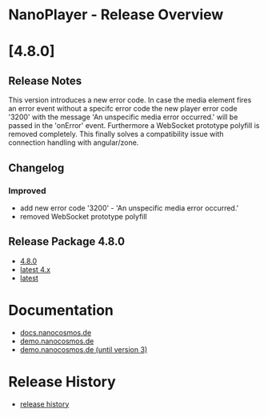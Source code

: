 # NanoPlayer - Release Overview

# [4.8.0]

## Release Notes

This version introduces a new error code. In case the media element fires an error event without a specifc error code the new player error code '3200' with the message 'An unspecific media error occurred.' will be passed in the 'onError' event. Furthermore a WebSocket prototype polyfill is removed completely. This finally solves a compatibility issue with connection handling with angular/zone.

## Changelog

### Improved

- add new error code '3200' - 'An unspecific media error occurred.'
- removed WebSocket prototype polyfill

## Release Package 4.8.0

* [4.8.0](https://nextcloud.nanocosmos.de/index.php/s/DE2ZZLT28F4qPND)
* [latest 4.x](https://files.nanocosmos.de/index.php/s/4nndC45mcB6oSa6)
* [latest](https://files.nanocosmos.de/index.php/s/2tpCzgRjNEZDzeP)

# Documentation

* [docs.nanocosmos.de](https://docs.nanocosmos.de/docs/nanoplayer/nanoplayer_api/)
* [demo.nanocosmos.de](https://demo.nanocosmos.de/nanoplayer/docs/nanoplayer/)
* [demo.nanocosmos.de (until version 3)](https://demo.nanocosmos.de/nanoplayer/docs/nanoplayer3/)

# Release History

* [release history](https://demo.nanocosmos.de/nanoplayer/docs/nanoplayer/release-history.html) 